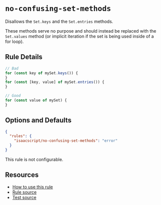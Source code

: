 # `no-confusing-set-methods`

Disallows the `Set.keys` and the `Set.entries` methods.

These methods serve no purpose and should instead be replaced with the `Set.values` method (or implicit iteration if the set is being used inside of a for loop).

## Rule Details

```ts
// Bad
for (const key of mySet.keys()) {
}
for (const [key, value] of mySet.entries()) {
}

// Good
for (const value of mySet) {
}
```

## Options and Defaults

```json
{
  "rules": {
    "isaacscript/no-confusing-set-methods": "error"
  }
}
```

This rule is not configurable.

## Resources

- [How to use this rule](../README.md#install--usage)
- [Rule source](../../src/rules/no-confusing-set-methods.ts)
- [Test source](../../tests/rules/no-confusing-set-methods.test.ts)
